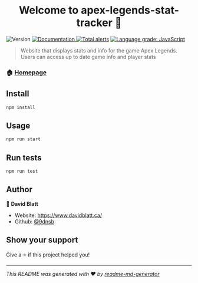 <h1 align="center">Welcome to apex-legends-stat-tracker 👋</h1>
<p>
  <img alt="Version" src="https://img.shields.io/badge/version-0.1.0-blue.svg?cacheSeconds=2592000" />
  <a href="https://github.com/9dnsb/apex-legends-stat-tracker" target="_blank">
    <img alt="Documentation" src="https://img.shields.io/badge/documentation-yes-brightgreen.svg" />
  </a>
  <a href="https://lgtm.com/projects/g/9dnsb/apex-legends-stat-tracker/alerts/"><img alt="Total alerts" src="https://img.shields.io/lgtm/alerts/g/9dnsb/apex-legends-stat-tracker.svg?logo=lgtm&logoWidth=18"/></a>
  <a href="https://lgtm.com/projects/g/9dnsb/apex-legends-stat-tracker/context:javascript"><img alt="Language grade: JavaScript" src="https://img.shields.io/lgtm/grade/javascript/g/9dnsb/apex-legends-stat-tracker.svg?logo=lgtm&logoWidth=18"/></a>

</p>

> Website that displays stats and info for the game Apex Legends. Users can access up to date game info and player stats

### 🏠 [Homepage](https://flamboyant-leakey-fe8698.netlify.app/)

## Install

```sh
npm install
```

## Usage

```sh
npm run start
```

## Run tests

```sh
npm run test
```

## Author

👤 **David Blatt**

- Website: https://www.davidblatt.ca/
- Github: [@9dnsb](https://github.com/9dnsb)

## Show your support

Give a ⭐️ if this project helped you!

---

_This README was generated with ❤️ by [readme-md-generator](https://github.com/kefranabg/readme-md-generator)_
